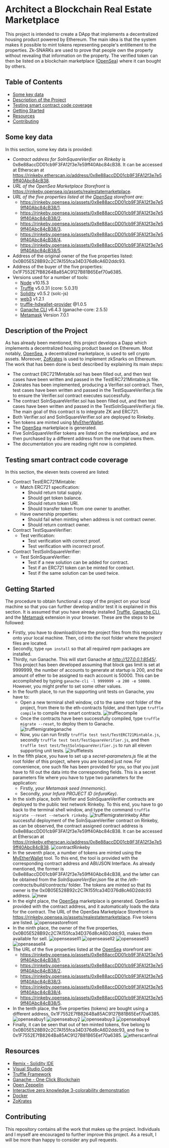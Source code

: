 # Architect a Blockchain Real Estate Marketplace

This project is intended to create a DApp that implements a decentralized housing product powered by Ethereum. The main idea is that the system makes it possible to mint tokens representing people's entitlement to the properties. Zk-SNARKs are used to prove that people own the property without revealing that information on the property. The verified token can then be listed on a blockchain marketplace ([OpenSea](https://opensea.io/)) where it can bought by others.

## Table of Contents

* [Some key data](#some-key-data)
* [Description of the Project](#description-of-the-project)
* [Testing smart contract code coverage](#testing-smart-contract-code-coverage)
* [Getting Started](#getting-started)
* [Resources](#resources)
* [Contributing](#contributing)

## Some key data

In this section, some key data is provided:

* *Contract address for SolnSquareVerifier on Rinkeby* is 0x8e88accDD01cb9F3FA12f3e7e59ff40Abc84cB38. It can be accessed at Etherscan at https://rinkeby.etherscan.io/address/0x8e88accDD01cb9F3FA12f3e7e59ff40Abc84cB38.
* *URL of the OpenSea Marketplace Storefront* is https://rinkeby.opensea.io/assets/realestatemarketplace.
* *URL of the five properties listed at the [OpenSea](https://opensea.io/) storefront are*:
    * https://rinkeby.opensea.io/assets/0x8e88accDD01cb9F3FA12f3e7e59ff40Abc84cB38/1.
    * https://rinkeby.opensea.io/assets/0x8e88accDD01cb9F3FA12f3e7e59ff40Abc84cB38/2.
    * https://rinkeby.opensea.io/assets/0x8e88accDD01cb9F3FA12f3e7e59ff40Abc84cB38/3.
    * https://rinkeby.opensea.io/assets/0x8e88accDD01cb9F3FA12f3e7e59ff40Abc84cB38/4.
    * https://rinkeby.opensea.io/assets/0x8e88accDD01cb9F3FA12f3e7e59ff40Abc84cB38/5.
* Address of the original owner of the five properties listed: 0x0B05E528B92c2C7A155fca34D376d8cA6D2ddc93.
* Address of the buyer of the five properties: 0x1F7552E7fB8264Ba85AC9127B81B65Eef70a6385.
* Versions used for a number of tools: 
    * [Node](https://nodejs.org/es/) v10.15.3    
    * [Truffle](https://www.trufflesuite.com/) v5.0.31 (core: 5.0.31)
    * [Solidity](https://solidity.readthedocs.io/en/v0.5.10/) v0.5.2 (solc-js)
    * [web3](https://web3js.readthedocs.io/en/1.0/) v1.2.1
    * [truffle-hdwallet-provider](https://www.npmjs.com/package/truffle-hdwallet-provider) @1.0.5
    * [Ganache CLI](https://github.com/trufflesuite/ganache-cli) v6.4.3 (ganache-core: 2.5.5)
    * [Metamask](https://metamask.io/) Version 7.0.1

## Description of the Project

As has already been mentioned, this project develops a Dapp which implements a decentralized housing product based on Ethereum. Most notably, [OpenSea](https://opensea.io/), a decentralized marketplace, is used to sell crypto assets. Moreover, [ZoKrates](https://github.com/Zokrates/ZoKrates) is used to implement zkSnarks on Ethereum. The work that has been done is best described by explaining its main steps:

* The contract ERC721Mintable.sol has been filled out, and then test cases have been written and passed in the TestERC721Mintable.js file.
* Zokrates has been implemented, producing a Verifier.sol contract. Then, test cases have been written and passed in the TestSquareVerifier.js file to ensure the Verifier.sol contract executes successfully.
* The contract SolnSquareVerifier.sol has been filled out, and then test cases have been written and passed in the TestSolnSquareVerifier.js file. The main goal of this contract is to integrate ZK and ERC721.
* Both Verifier.sol and SolnSquareVerifier.sol are deployed to Rinkeby.
* Ten tokens are minted using [MyEtherWallet](https://www.myetherwallet.com/).
* The [OpenSea](https://opensea.io/) marketplace is generated.
* Five SolnSquareVerifier tokens are listed on the marketplace, and are then purchased by a different address from the one that owns them.
* The documentation you are reading right now is completed.

## Testing smart contract code coverage

In this section, the eleven tests covered are listed:

* Contract TestERC721Mintable:
    * Match ERC721 specification:
        * Should return total supply.
        * Should get token balance.
        * Should return token URI.
        * Should transfer token from one owner to another.
    * Have ownership properties:
        * Should fail when minting when address is not contract owner.
        * Should return contract owner.
* Contract TestSquareVerifier:
    * Test verification:
        * Test verification with correct proof.
        * Test verification with incorrect proof.
* Contract TestSolnSquareVerifier:
    * Test SolnSquareVerifier:
        * Test if a new solution can be added for contract.
        * Test if an ERC721 token can be minted for contract.
        * Test if the same solution can be used twice.

## Getting Started

The procedure to obtain functional a copy of the project on your local machine so that you can further develop and/or test it is explained in this section. It is assumed that you have already installed [Truffle](https://www.trufflesuite.com/), [Ganache CLI](https://github.com/trufflesuite/ganache-cli), and the [Metamask](https://metamask.io/) extension in your browser. These are the steps to be followed:

* Firstly, you have to download/clone the project files from this repository onto your local machine. Then, cd into the root folder where the project files are located.
* Secondly, type `npm install` so that all required npm packages are installed.
* Thirdly, run Ganache. This will start Ganache at *http://127.0.0.1:8545/*. This project has been developed assuming that block gas limit is set at 9999999, the number of accounts to generate at startup is 200, and the amount of ether to be assigned to each account is 50000. This can be accomplished by typing `ganache-cli -l 9999999 -a 200 -e 50000`. However, you might prefer to set some other values.
* In the fourth place, to run the supporting unit tests on Ganache, you have to:
    * Open a new terminal shell window, cd to the same root folder of the project, from there to the eth-contracts folder, and then type `truffle compile` to compile the smart contracts.
    ![trufflecompile](/ScreenShots/trufflecompile.png)
    * Once the contracts have been successfully compiled, type `truffle migrate --reset`, to deploy them to Ganache.
    ![trufflemigrateganache](/ScreenShots/trufflemigrateganache.png)
    * Now, you can run firstly `truffle test test/TestERC721Mintable.js`, secondly `truffle test test/TestSquareVerifier.js`, and then `truffle test test/TestSolnSquareVerifier.js` to run all eleven supporting unit tests.
    ![truffletests](/ScreenShots/truffletests.png)
* In the fifth place, you have to set up a *secret-parameters.js* file at the root folder of this project, where you are located just now. For convenience, one such file has been provided for you, so that you just have to fill out the data into the corresponding fields. This is a secret parameters file where you have to type two parameters for the application:
    * Firstly, *your Metamask seed (mnemonic)*.
    * Secondly, *your Infura PROJECT ID (infuraKey)*.
* In the sixth place, both Verifier and SolnSquareVerifier contracts are deployed to the public test network Rinkeby. To this end, you have to go back to the terminal shell window, and type the command `truffle migrate --reset --network rinkeby`.
![trufflemigraterinkeby](/ScreenShots/trufflemigraterinkeby.png)
After successful deployment of the SolnSquareVerifier contract on Rinkeby, as can be observed, the contract assigned contract address is 0x8e88accDD01cb9F3FA12f3e7e59ff40Abc84cB38. It can be accessed at Etherscan at https://rinkeby.etherscan.io/address/0x8e88accDD01cb9F3FA12f3e7e59ff40Abc84cB38.
![contractRinkeby](/ScreenShots/contractRinkeby.png)
* In the seventh place, a number of tokens are minted using the [MyEtherWallet](https://www.myetherwallet.com/) tool. To this end, the tool is provided with the corresponding contract address and ABI/JSON Interface. As already mentioned, the former is 0x8e88accDD01cb9F3FA12f3e7e59ff40Abc84cB38, and the latter can be obtained from the *SolnSquareVerifier.json* file at the */eth-contracts/build/contracts/* folder. The tokens are minted so that its owner is the 0x0B05E528B92c2C7A155fca34D376d8cA6D2ddc93 address.
![mew](/ScreenShots/mew.png)
* In the eight place, the [OpenSea](https://opensea.io/) marketplace is generated. OpenSea is provided with the contract address, and it automatically loads the data for the contract. The URL of the OpenSea Marketplace Storefront is https://rinkeby.opensea.io/assets/realestatemarketplace. Five tokens are listed.
![openseastorefront](/ScreenShots/openseastorefront.png)
* In the ninth place, the owner of the five properties, 0x0B05E528B92c2C7A155fca34D376d8cA6D2ddc93, makes them available for sell.
![openseasell1](/ScreenShots/openseasell1.png)
![openseasell2](/ScreenShots/openseasell2.png)
![openseasell3](/ScreenShots/openseasell3.png)
![openseasell4](/ScreenShots/openseasell4.png)
* The URL of the five properties listed at the [OpenSea](https://opensea.io/) storefront are:
    * https://rinkeby.opensea.io/assets/0x8e88accDD01cb9F3FA12f3e7e59ff40Abc84cB38/1.
    * https://rinkeby.opensea.io/assets/0x8e88accDD01cb9F3FA12f3e7e59ff40Abc84cB38/2.
    * https://rinkeby.opensea.io/assets/0x8e88accDD01cb9F3FA12f3e7e59ff40Abc84cB38/3.
    * https://rinkeby.opensea.io/assets/0x8e88accDD01cb9F3FA12f3e7e59ff40Abc84cB38/4.
    * https://rinkeby.opensea.io/assets/0x8e88accDD01cb9F3FA12f3e7e59ff40Abc84cB38/5.
* In the tenth place, the five properties (tokens) are bought using a different address, 0x1F7552E7fB8264Ba85AC9127B81B65Eef70a6385.
![openseabuy1](/ScreenShots/openseabuy1.png)
![openseabuy2](/ScreenShots/openseabuy2.png)
![openseabuy3](/ScreenShots/openseabuy3.png)
![openseabuy4](/ScreenShots/openseabuy4.png)
* Finally, it can be seen that out of ten minted tokens, five belong to 0x0B05E528B92c2C7A155fca34D376d8cA6D2ddc93, and five to 0x1F7552E7fB8264Ba85AC9127B81B65Eef70a6385.
![etherscanfinal](/ScreenShots/etherscanfinal.png)

## Resources

* [Remix - Solidity IDE](https://remix.ethereum.org/)
* [Visual Studio Code](https://code.visualstudio.com/)
* [Truffle Framework](https://truffleframework.com/)
* [Ganache - One Click Blockchain](https://truffleframework.com/ganache)
* [Open Zeppelin ](https://openzeppelin.org/)
* [Interactive zero knowledge 3-colorability demonstration](http://web.mit.edu/~ezyang/Public/graph/svg.html)
* [Docker](https://docs.docker.com/install/)
* [ZoKrates](https://github.com/Zokrates/ZoKrates)

## Contributing

This repository contains all the work that makes up the project. Individuals and I myself are encouraged to further improve this project. As a result, I will be more than happy to consider any pull requests.